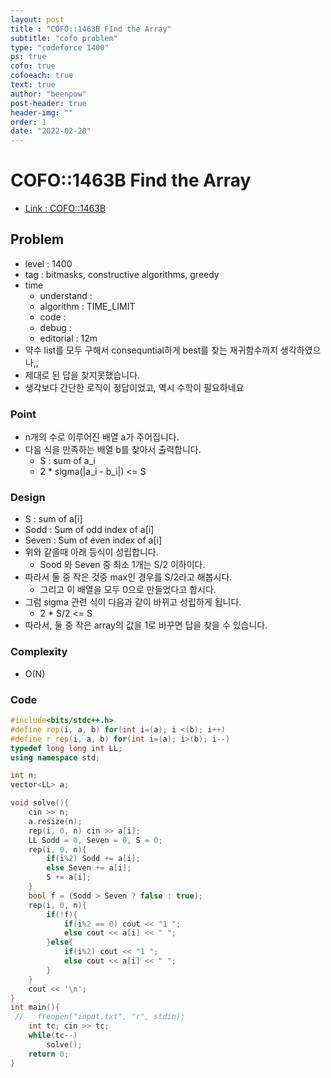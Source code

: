 ```yaml
---
layout: post
title : "COFO::1463B FInd the Array"
subtitle: "cofo problem"
type: "codeforce 1400"
ps: true
cofo: true
cofoeach: true
text: true
author: "beenpow"
post-header: true
header-img: ""
order: 1
date: "2022-02-28"
---
```

# COFO::1463B Find the Array
- [Link : COFO::1463B](https://codeforces.com/problemset/problem/1463/B)


## Problem 

- level : 1400
- tag : bitmasks, constructive algorithms, greedy
- time
	- understand : 
	- algorithm : TIME_LIMIT
	- code : 
	- debug : 
	- editorial : 12m
- 약수 list를 모두 구해서 consequntial하게 best를 찾는 재귀함수까지 생각하였으나,, 
- 제대로 된 답을 찾지못했습니다.
- 생각보다 간단한 로직이 정답이었고, 역시 수학이 필요하네요

### Point
- n개의 수로 이루어진 배열 a가 주어집니다.
- 다음 식을 만족하는 배열 b를 찾아서 출력합니다.
  - S : sum of a_i
  - 2 * sigma(|a_i - b_i|) <= S


### Design
- S : sum of a[i]
- Sodd : Sum of odd index of a[i]
- Seven : Sum of even index of a[i]
- 위와 같을때 아래 등식이 성립합니다.
  - Sood 와 Seven 중 최소 1개는 S/2 이하이다.
- 따라서 둘 중 작은 것중 max인 경우를  S/2라고 해봅시다.
  - 그리고 이 배열을 모두 0으로 만들었다고 합시다.
- 그럼 sigma 관련 식이 다음과 같이 바뀌고 성립하게 됩니다.
  - 2 * S/2 <= S
- 따라서, 둘 중 작은 array의 값을 1로 바꾸면 답을 찾을 수 있습니다.

### Complexity
- O(N)

### Code

```cpp
#include<bits/stdc++.h>
#define rep(i, a, b) for(int i=(a); i <(b); i++)
#define r_rep(i, a, b) for(int i=(a); i>(b); i--)
typedef long long int LL;
using namespace std;

int n;
vector<LL> a;

void solve(){
    cin >> n;
    a.resize(n);
    rep(i, 0, n) cin >> a[i];
    LL Sodd = 0, Seven = 0, S = 0;
    rep(i, 0, n){
        if(i%2) Sodd += a[i];
        else Seven += a[i];
        S += a[i];
    }
    bool f = (Sodd > Seven ? false : true);
    rep(i, 0, n){
        if(!f){
            if(i%2 == 0) cout << "1 ";
            else cout << a[i] << " ";
        }else{
            if(i%2) cout << "1 ";
            else cout << a[i] << " ";
        }
    }
    cout << '\n';
}
int main(){
 //   freopen("input.txt", "r", stdin);
    int tc; cin >> tc;
    while(tc--)
        solve();
    return 0;
}

```
